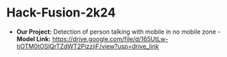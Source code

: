 # Hack-Fusion-2k24
- **Our Project:** 
Detection of person talking with mobile in no mobile zone
-**Model Link:**
  https://drive.google.com/file/d/165UtLw-tjOTM0tOSlQrTZdWT2PizzjiF/view?usp=drive_link
